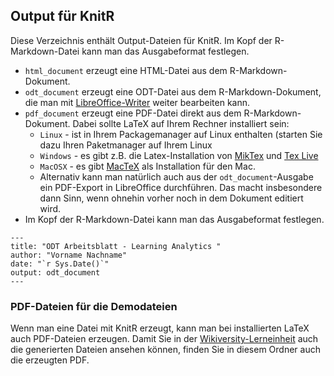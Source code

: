 ## Output für KnitR
Diese Verzeichnis enthält Output-Dateien für KnitR. Im Kopf der R-Markdown-Datei kann man das Ausgabeformat festlegen.
* `html_document` erzeugt eine HTML-Datei aus dem R-Markdown-Dokument.
* `odt_document` erzeugt eine ODT-Datei aus dem R-Markdown-Dokument, die man mit [LibreOffice-Writer](https://www.libreoffice.org/download/download-libreoffice/)   weiter bearbeiten kann.
* `pdf_document` erzeugt eine PDF-Datei direkt aus dem R-Markdown-Dokument. Dabei sollte LaTeX auf Ihrem Rechner installiert sein:
  * `Linux` - ist in Ihrem Packagemanager auf Linux enthalten (starten Sie dazu Ihren Paketmanager auf Ihrem Linux
  * `Windows` - es gibt z.B. die Latex-Installation von [MikTex](https://miktex.org/) und [Tex Live](https://www.tug.org/texlive/)
  * `MacOSX` - es gibt [MacTeX](https://www.tug.org/mactex/) als Installation für den Mac.
  * Alternativ kann man natürlich auch aus der `odt_document`-Ausgabe ein PDF-Export in LibreOffice durchführen. Das macht insbesondere dann Sinn, wenn ohnehin vorher noch in dem Dokument editiert wird.
* Im Kopf der R-Markdown-Datei kann man das Ausgabeformat festlegen.
```ỳaml
---
title: "ODT Arbeitsblatt - Learning Analytics "
author: "Vorname Nachname"
date: "`r Sys.Date()`"
output: odt_document
---
```

### PDF-Dateien für die Demodateien
Wenn man eine Datei mit KnitR erzeugt, kann man bei installierten LaTeX auch PDF-Dateien erzeugen. Damit Sie in der [Wikiversity-Lerneinheit](https://de.wikiversity.org/wiki/KnitR) auch die generierten Dateien ansehen können, finden Sie in diesem Ordner auch die erzeugten PDF.
